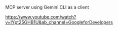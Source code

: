 MCP server using Gemini CLI as a client

https://www.youtube.com/watch?v=IYpt25GHB1U&ab_channel=GoogleforDevelopers

